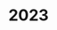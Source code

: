 ---
title: "2023"
collection: publications
permalink: /publication/2010-10-01-paper
excerpt: "<br/><img src='/images/2023-9.png' alt='www' width='300' height='200' style='float:left'>"
paperurl: 'https://doi.org/10.1016/j.advengsoft.2023.103529'
citation: 'Yi Liu, Peng Zhang, Hang-Cheng Zhang, Weiming Wang, Tian-Qi Song, Xin Yan, Wei Zeng, Yi-Jun Yang. (2023). &quot;Self-supporting parametric polyhedral structure for 3D printing.&quot; <i>Advances in Engineering Software.</i> 2023, 186:103529-103542.'
---